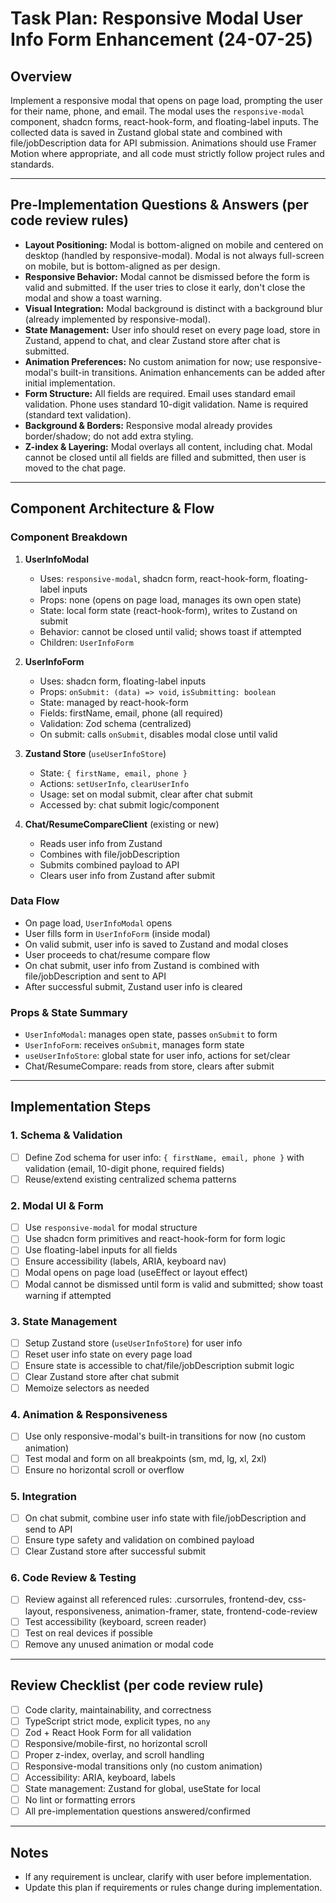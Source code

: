 # Task Plan: Responsive Modal User Info Form Enhancement (24-07-25)

## Overview

Implement a responsive modal that opens on page load, prompting the user for their name, phone, and email. The modal uses the `responsive-modal` component, shadcn forms, react-hook-form, and floating-label inputs. The collected data is saved in Zustand global state and combined with file/jobDescription data for API submission. Animations should use Framer Motion where appropriate, and all code must strictly follow project rules and standards.

---

## Pre-Implementation Questions & Answers (per code review rules)

- **Layout Positioning:** Modal is bottom-aligned on mobile and centered on desktop (handled by responsive-modal). Modal is not always full-screen on mobile, but is bottom-aligned as per design.
- **Responsive Behavior:** Modal cannot be dismissed before the form is valid and submitted. If the user tries to close it early, don't close the modal and show a toast warning.
- **Visual Integration:** Modal background is distinct with a background blur (already implemented by responsive-modal).
- **State Management:** User info should reset on every page load, store in Zustand, append to chat, and clear Zustand store after chat is submitted.
- **Animation Preferences:** No custom animation for now; use responsive-modal's built-in transitions. Animation enhancements can be added after initial implementation.
- **Form Structure:** All fields are required. Email uses standard email validation. Phone uses standard 10-digit validation. Name is required (standard text validation).
- **Background & Borders:** Responsive modal already provides border/shadow; do not add extra styling.
- **Z-index & Layering:** Modal overlays all content, including chat. Modal cannot be closed until all fields are filled and submitted, then user is moved to the chat page.

---

## Component Architecture & Flow

### Component Breakdown

1. **UserInfoModal**

   - Uses: `responsive-modal`, shadcn form, react-hook-form, floating-label inputs
   - Props: none (opens on page load, manages its own open state)
   - State: local form state (react-hook-form), writes to Zustand on submit
   - Behavior: cannot be closed until valid; shows toast if attempted
   - Children: `UserInfoForm`

2. **UserInfoForm**

   - Uses: shadcn form, floating-label inputs
   - Props: `onSubmit: (data) => void`, `isSubmitting: boolean`
   - State: managed by react-hook-form
   - Fields: firstName, email, phone (all required)
   - Validation: Zod schema (centralized)
   - On submit: calls `onSubmit`, disables modal close until valid

3. **Zustand Store** (`useUserInfoStore`)

   - State: `{ firstName, email, phone }`
   - Actions: `setUserInfo`, `clearUserInfo`
   - Usage: set on modal submit, clear after chat submit
   - Accessed by: chat submit logic/component

4. **Chat/ResumeCompareClient** (existing or new)
   - Reads user info from Zustand
   - Combines with file/jobDescription
   - Submits combined payload to API
   - Clears user info from Zustand after submit

### Data Flow

- On page load, `UserInfoModal` opens
- User fills form in `UserInfoForm` (inside modal)
- On valid submit, user info is saved to Zustand and modal closes
- User proceeds to chat/resume compare flow
- On chat submit, user info from Zustand is combined with file/jobDescription and sent to API
- After successful submit, Zustand user info is cleared

### Props & State Summary

- `UserInfoModal`: manages open state, passes `onSubmit` to form
- `UserInfoForm`: receives `onSubmit`, manages form state
- `useUserInfoStore`: global state for user info, actions for set/clear
- Chat/ResumeCompare: reads from store, clears after submit

---

## Implementation Steps

### 1. Schema & Validation

- [ ] Define Zod schema for user info: `{ firstName, email, phone }` with validation (email, 10-digit phone, required fields)
- [ ] Reuse/extend existing centralized schema patterns

### 2. Modal UI & Form

- [ ] Use `responsive-modal` for modal structure
- [ ] Use shadcn form primitives and react-hook-form for form logic
- [ ] Use floating-label inputs for all fields
- [ ] Ensure accessibility (labels, ARIA, keyboard nav)
- [ ] Modal opens on page load (useEffect or layout effect)
- [ ] Modal cannot be dismissed until form is valid and submitted; show toast warning if attempted

### 3. State Management

- [ ] Setup Zustand store (`useUserInfoStore`) for user info
- [ ] Reset user info state on every page load
- [ ] Ensure state is accessible to chat/file/jobDescription submit logic
- [ ] Clear Zustand store after chat submit
- [ ] Memoize selectors as needed

### 4. Animation & Responsiveness

- [ ] Use only responsive-modal's built-in transitions for now (no custom animation)
- [ ] Test modal and form on all breakpoints (sm, md, lg, xl, 2xl)
- [ ] Ensure no horizontal scroll or overflow

### 5. Integration

- [ ] On chat submit, combine user info state with file/jobDescription and send to API
- [ ] Ensure type safety and validation on combined payload
- [ ] Clear Zustand store after successful submit

### 6. Code Review & Testing

- [ ] Review against all referenced rules: .cursorrules, frontend-dev, css-layout, responsiveness, animation-framer, state, frontend-code-review
- [ ] Test accessibility (keyboard, screen reader)
- [ ] Test on real devices if possible
- [ ] Remove any unused animation or modal code

---

## Review Checklist (per code review rule)

- [ ] Code clarity, maintainability, and correctness
- [ ] TypeScript strict mode, explicit types, no `any`
- [ ] Zod + React Hook Form for all validation
- [ ] Responsive/mobile-first, no horizontal scroll
- [ ] Proper z-index, overlay, and scroll handling
- [ ] Responsive-modal transitions only (no custom animation)
- [ ] Accessibility: ARIA, keyboard, labels
- [ ] State management: Zustand for global, useState for local
- [ ] No lint or formatting errors
- [ ] All pre-implementation questions answered/confirmed

---

## Notes

- If any requirement is unclear, clarify with user before implementation.
- Update this plan if requirements or rules change during implementation.
